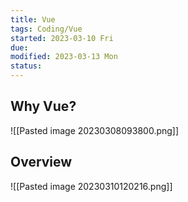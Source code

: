 ```yaml
---
title: Vue
tags: Coding/Vue    
started: 2023-03-10 Fri
due: 
modified: 2023-03-13 Mon
status: 
---
```

## Why Vue?
![[Pasted image 20230308093800.png]]
## Overview
![[Pasted image 20230310120216.png]]